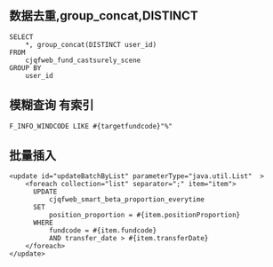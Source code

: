 ## 数据去重,group\_concat,DISTINCT

```
SELECT
    *, group_concat(DISTINCT user_id)
FROM
    cjqfweb_fund_castsurely_scene
GROUP BY
    user_id
```

##### 

## 模糊查询 有索引

`F_INFO_WINDCODE LIKE #{targetfundcode}"%"`

## 批量插入

```
<update id="updateBatchByList" parameterType="java.util.List"  >
    <foreach collection="list" separator=";" item="item">
      UPDATE
          cjqfweb_smart_beta_proportion_everytime
      SET
          position_proportion = #{item.positionProportion}
      WHERE
          fundcode = #{item.fundcode}
          AND transfer_date > #{item.transferDate}
    </foreach>
</update>
```



